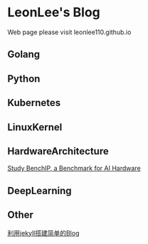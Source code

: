 # LeonLee's Blog
Web page please visit leonlee110.github.io

## Golang

## Python

## Kubernetes

## LinuxKernel

## HardwareArchitecture
[Study BenchIP, a Benchmark for AI Hardware](https://github.com/leonlee110/leonlee110.github.io/blob/master/_posts/2018-03-18-the-first-page.md)

## DeepLearning

## Other
[利用jekyll搭建简单的Blog](https://github.com/leonlee110/leonlee110.github.io/blob/master/_posts/2018-03-18-start-blog-from-jekyll.md)
